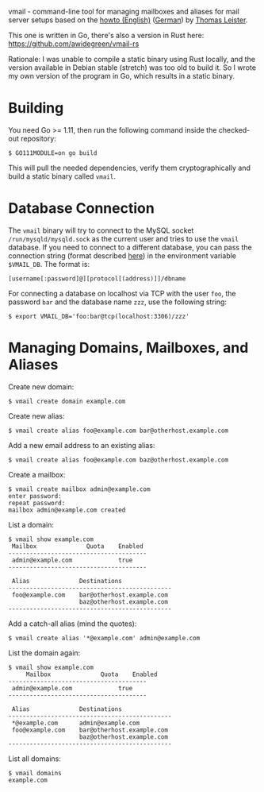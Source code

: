 vmail - command-line tool for managing mailboxes and aliases for mail server
setups based on the [howto (English)](https://thomas-leister.de/en/mailserver-debian-stretch)
([German](https://thomas-leister.de/mailserver-debian-stretch/))
by [Thomas Leister](https://thomas-leister.de).

This one is written in Go, there's also a version in Rust here: https://github.com/awidegreen/vmail-rs

Rationale: I was unable to compile a static binary using Rust locally, and the
version available in Debian stable (stretch) was too old to build it. So I
wrote my own version of the program in Go, which results in a static binary.

Building
========

You need Go >= 1.11, then run the following command inside the checked-out repository:

    $ GO111MODULE=on go build

This will pull the needed dependencies, verify them cryptographically and build
a static binary called `vmail`.

Database Connection
===================

The `vmail` binary will try to connect to the MySQL socket
`/run/mysqld/mysqld.sock` as the current user and tries to use the `vmail`
database. If you need to connect to a different database, you can pass the connection string (format described [here](https://github.com/go-sql-driver/mysql#dsn-data-source-name)) in the environment variable `$VMAIL_DB`. The format is:

    [username[:password]@][protocol[(address)]]/dbname

For connecting a database on localhost via TCP with the user `foo`, the password `bar` and the database name `zzz`, use the following string:

    $ export VMAIL_DB='foo:bar@tcp(localhost:3306)/zzz'

Managing Domains, Mailboxes, and Aliases
========================================

Create new domain:

    $ vmail create domain example.com

Create new alias:

    $ vmail create alias foo@example.com bar@otherhost.example.com

Add a new email address to an existing alias:

    $ vmail create alias foo@example.com baz@otherhost.example.com

Create a mailbox:

    $ vmail create mailbox admin@example.com
    enter password:
    repeat password:
    mailbox admin@example.com created

List a domain:

    $ vmail show example.com
     Mailbox              Quota    Enabled
    ---------------------------------------
     admin@example.com             true
    ---------------------------------------

     Alias              Destinations
    ----------------------------------------------
     foo@example.com    bar@otherhost.example.com
                        baz@otherhost.example.com
    ----------------------------------------------

Add a catch-all alias (mind the quotes):

    $ vmail create alias '*@example.com' admin@example.com

List the domain again:

    $ vmail show example.com
         Mailbox              Quota    Enabled
    ---------------------------------------
     admin@example.com             true
    ---------------------------------------

     Alias              Destinations
    ----------------------------------------------
     *@example.com      admin@example.com
     foo@example.com    bar@otherhost.example.com
                        baz@otherhost.example.com
    ----------------------------------------------

List all domains:

    $ vmail domains
    example.com
